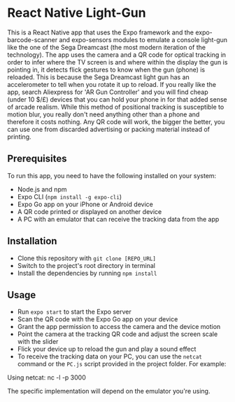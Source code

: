 # React Native Light-Gun

This is a React Native app that uses the Expo framework and the expo-barcode-scanner and expo-sensors modules to emulate a console light-gun like the one of the Sega Dreamcast (the most modern iteration of the technology). The app uses the camera and a QR code for optical tracking in order to infer where the TV screen is and where within the display the gun is pointing in, it detects flick gestures to know when the gun (phone) is reloaded. This is because the Sega Dreamcast light gun has an accelerometer to tell when you rotate it up to reload. If you really like the app, search Aliexpress for 'AR Gun Controller' and you will find cheap (under 10 $/£) devices that you can hold your phone in for that added sense of arcade realism. While this method of positional tracking is susceptible to motion blur, you really don't need anything other than a phone and therefore it costs nothing. Any QR code will work, the bigger the better, you can use one from discarded advertising or packing material instead of printing. 

## Prerequisites

To run this app, you need to have the following installed on your system:

- Node.js and npm
- Expo CLI (`npm install -g expo-cli`)
- Expo Go app on your iPhone or Android device
- A QR code printed or displayed on another device
- A PC with an emulator that can receive the tracking data from the app

## Installation

- Clone this repository with `git clone [REPO_URL]`
- Switch to the project's root directory in terminal
- Install the dependencies by running `npm install`

## Usage

- Run `expo start` to start the Expo server
- Scan the QR code with the Expo Go app on your device
- Grant the app permission to access the camera and the device motion
- Point the camera at the tracking QR code and adjust the screen scale with the slider
- Flick your device up to reload the gun and play a sound effect
- To receive the tracking data on your PC, you can use the `netcat` command or the `PC.js` script provided in the project folder. For example:

Using netcat:
nc -l -p 3000

The specific implementation will depend on the emulator you're using.
